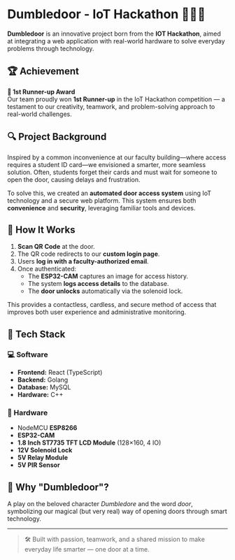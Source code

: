 # Dumbledoor - IoT Hackathon 🧙‍♂️🔐

**Dumbledoor** is an innovative project born from the **IOT Hackathon**, aimed at integrating a web application with real-world hardware to solve everyday problems through technology.

## 🏆 Achievement

**🥈 1st Runner-up Award**  
Our team proudly won **1st Runner-up** in the IoT Hackathon competition — a testament to our creativity, teamwork, and problem-solving approach to real-world challenges.

## 🔍 Project Background

Inspired by a common inconvenience at our faculty building—where access requires a student ID card—we envisioned a smarter, more seamless solution. Often, students forget their cards and must wait for someone to open the door, causing delays and frustration.

To solve this, we created an **automated door access system** using IoT technology and a secure web platform. This system ensures both **convenience** and **security**, leveraging familiar tools and devices.

## 🚪 How It Works

1. **Scan QR Code** at the door.
2. The QR code redirects to our **custom login page**.
3. Users **log in with a faculty-authorized email**.
4. Once authenticated:
   - The **ESP32-CAM** captures an image for access history.
   - The system **logs access details** to the database.
   - The **door unlocks** automatically via the solenoid lock.

This provides a contactless, cardless, and secure method of access that improves both user experience and administrative monitoring.

## 🧰 Tech Stack

### 💻 Software
- **Frontend:** React (TypeScript)
- **Backend:** Golang
- **Database:** MySQL
- **Hardware:** C++

### 🔩 Hardware
- NodeMCU **ESP8266**
- **ESP32-CAM**
- **1.8 Inch ST7735 TFT LCD Module** (128×160, 4 IO)
- **12V Solenoid Lock**
- **5V Relay Module**
- **5V PIR Sensor**

## 🌟 Why "Dumbledoor"?

A play on the beloved character *Dumbledore* and the word *door*, symbolizing our magical (but very real) way of opening doors through smart technology.

---

> 🛠️ Built with passion, teamwork, and a shared mission to make everyday life smarter — one door at a time.
